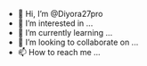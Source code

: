 - 👋 Hi, I’m @Diyora27pro
- 👀 I’m interested in ...
- 🌱 I’m currently learning ...
- 💞️ I’m looking to collaborate on ...
- 📫 How to reach me ...

<!---
Diyora27pro/Diyora27pro is a ✨ special ✨ repository because its `README.md` (this file) appears on your GitHub profile.
You can click the Preview link to take a look at your changes.
--->
